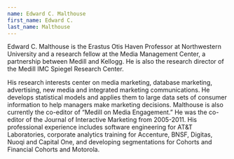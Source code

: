 ```yaml
---
name: Edward C. Malthouse
first_name: Edward C.
last_name: Malthouse
---
```


Edward C. Malthouse is the Erastus Otis Haven Professor at Northwestern University and a research fellow at the Media Management Center, a partnership between Medill and Kellogg. He is also the research director of the Medill IMC Spiegel Research Center.

His research interests center on media marketing, database marketing, advertising, new media and integrated marketing communications. He develops statistical models and applies them to large data sets of consumer information to help managers make marketing decisions. Malthouse is also currently the co-editor of “Medill on Media Engagement.” He was the co-editor of the Journal of Interactive Marketing from 2005-2011. His professional experience includes software engineering for AT&T Laboratories, corporate analytics training for Accenture, BNSF, Digitas, Nuoqi and Capital One, and developing segmentations for Cohorts and Financial Cohorts and Motorola.
